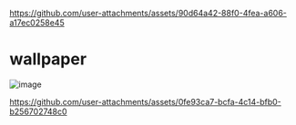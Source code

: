 
https://github.com/user-attachments/assets/90d64a42-88f0-4fea-a606-a17ec0258e45
# wallpaper
![image](https://github.com/user-attachments/assets/d84dfbe6-cbe0-4c47-932b-fb78f56ce5bd)

https://github.com/user-attachments/assets/0fe93ca7-bcfa-4c14-bfb0-b256702748c0

